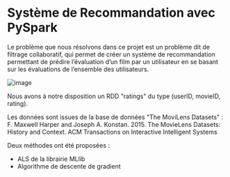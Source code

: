 # Système de Recommandation avec PySpark

Le problème que nous résolvons dans ce projet est un problème dit de filtrage collaboratif, qui permet de créer un système de recommandation permettant de prédire l’évaluation d’un film par un utilisateur en se basant sur les évaluations de l’ensemble des utilisateurs.

![image](https://user-images.githubusercontent.com/66040216/115104281-c02bd000-9f57-11eb-9c4c-c633b3489f5a.png)

Nous avons à notre disposition un RDD "ratings" du type (userID, movieID, rating). 

Les données sont issues de la base de données "The MoviLens Datasets" :
F. Maxwell Harper and Joseph A. Konstan. 2015. The MovieLens Datasets: History and Context. ACM Transactions on Interactive Intelligent Systems

Deux méthodes ont été proposées : 
* ALS de la librairie MLlib
* Algorithme de descente de gradient

